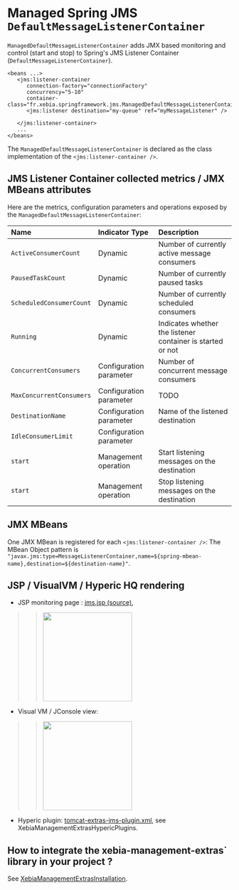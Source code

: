 # Managed Spring JMS `DefaultMessageListenerContainer` #

`ManagedDefaultMessageListenerContainer` adds JMX based monitoring and control (start and stop) to Spring's JMS Listener Container (`DefaultMessageListenerContainer`).

```
<beans ...>
   <jms:listener-container 
      connection-factory="connectionFactory" 
      concurrency="5-10"
      container-class="fr.xebia.springframework.jms.ManagedDefaultMessageListenerContainer">
      <jms:listener destination="my-queue" ref="myMessageListener" />
      
   </jms:listener-container>
   ...
</beans>
```

The `ManagedDefaultMessageListenerContainer` is declared as the class implementation of the `<jms:listener-container />`.

## JMS Listener Container collected metrics / JMX MBeans attributes ##

Here are the metrics, configuration parameters and operations exposed by the `ManagedDefaultMessageListenerContainer`:

| **Name** | **Indicator Type** | **Description** |
|:---------|:-------------------|:----------------|
| `ActiveConsumerCount` | Dynamic            |  Number of currently active message consumers  |
| `PausedTaskCount` | Dynamic            |  Number of currently paused tasks  |
| `ScheduledConsumerCount` | Dynamic            |  Number of currently scheduled consumers  |
| `Running` | Dynamic            |  Indicates whether the listener container is started or not  |
| `ConcurrentConsumers` | Configuration parameter |  Number of concurrent message consumers |
| `MaxConcurrentConsumers` | Configuration parameter | TODO            |
| `DestinationName` | Configuration parameter | Name of the listened destination |
| `IdleConsumerLimit` | Configuration parameter |                 |
| `start`  | Management operation | Start listening messages on the destination |
| `start`  | Management operation | Stop listening messages on the destination |


## JMX MBeans ##

One JMX MBean is registered for each `<jms:listener-container />`:
The MBean Object pattern is `"javax.jms:type=MessageListenerContainer,name=${spring-mbean-name},destination=${destination-name}"`.

## JSP / VisualVM / Hyperic HQ rendering ##

  * JSP monitoring page : [jms.jsp (source)](http://xebia-france.googlecode.com/svn/management/xebia-management-extras/trunk/src/main/webapp/jmx/jms.jsp),
> > <a href='http://xebia-france.googlecode.com/svn/management/xebia-management-extras/trunk/src/site/monitoring-jsp-jms-listener.png'><img src='http://xebia-france.googlecode.com/svn/management/xebia-management-extras/trunk/src/site/monitoring-jsp-jms-listener.png' height='200' /></a>
  * Visual VM / JConsole view:
> > <a href='http://xebia-france.googlecode.com/svn/management/xebia-management-extras/trunk/src/site/monitoring-visualvm-jms-listener.png'><img src='http://xebia-france.googlecode.com/svn/management/xebia-management-extras/trunk/src/site/monitoring-visualvm-jms-listener.png' height='200' /></a>
  * Hyperic plugin: [tomcat-extras-jms-plugin.xml](http://xebia-france.googlecode.com/svn/management/xebia-management-extras/trunk/src/main/hyperic/tomcat-extras-jms-plugin.xml), see XebiaManagementExtrasHypericPlugins.

## How to integrate the xebia-management-extras` library in your project ? ##

See [XebiaManagementExtrasInstallation](XebiaManagementExtrasInstallation.md).